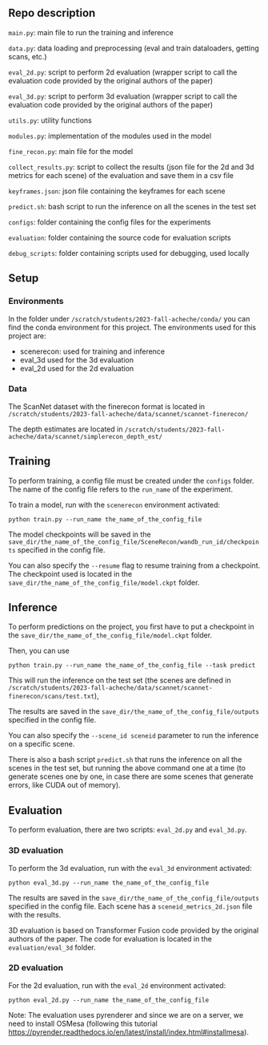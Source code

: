 ## Repo description

`main.py`: main file to run the training and inference

`data.py`: data loading and preprocessing (eval and train dataloaders, getting scans, etc.)

`eval_2d.py`: script to perform 2d evaluation (wrapper script to call the evaluation code provided by the original authors of the paper)

`eval_3d.py`: script to perform 3d evaluation (wrapper script to call the evaluation code provided by the original authors of the paper)

`utils.py`: utility functions

`modules.py`: implementation of the modules used in the model

`fine_recon.py`: main file for the model

`collect_results.py`: script to collect the results (json file for the 2d and 3d metrics for each scene) of the evaluation and save them in a csv file

`keyframes.json`: json file containing the keyframes for each scene

`predict.sh`: bash script to run the inference on all the scenes in the test set

`configs`: folder containing the config files for the experiments

`evaluation`: folder containing the source code for evaluation scripts

`debug_scripts`: folder containing scripts used for debugging, used locally


## Setup

### Environments
In the folder under `/scratch/students/2023-fall-acheche/conda/` you can find the conda environment for this project.
The environments used for this project are:
- scenerecon: used for training and inference
- eval_3d used for the 3d evaluation
- eval_2d used for the 2d evaluation

### Data

The ScanNet dataset with the finerecon format is located in 
`/scratch/students/2023-fall-acheche/data/scannet/scannet-finerecon/`

The depth estimates are located in
`/scratch/students/2023-fall-acheche/data/scannet/simplerecon_depth_est/`



## Training
To perform training, a config file must be created under the `configs` folder. The name of the config file refers to the `run_name` of the experiment.

To train a model, run with the `scenerecon` environment activated:

`python train.py --run_name the_name_of_the_config_file`

The model checkpoints will be saved in the `save_dir/the_name_of_the_config_file/SceneRecon/wandb_run_id/checkpoints`
specified in the config file.

You can also specify the `--resume` flag to resume training from a checkpoint. The checkpoint used is located in the `save_dir/the_name_of_the_config_file/model.ckpt` folder.

## Inference
To perform predictions on the project, you first have to put a checkpoint in the `save_dir/the_name_of_the_config_file/model.ckpt` folder.

Then, you can use 

`python train.py --run_name the_name_of_the_config_file --task predict`


This will run the inference on the test set (the scenes are defined in `/scratch/students/2023-fall-acheche/data/scannet/scannet-finerecon/scans/test.txt`), 


The results are saved in the `save_dir/the_name_of_the_config_file/outputs` specified in the config file.

You can also specify the `--scene_id sceneid` parameter to run the inference on a specific scene.

There is also a bash script `predict.sh` that runs the inference on all the scenes in the test set, but running the above command one at a time (to generate scenes one by one, in case there are some scenes that generate errors, like CUDA out of memory).


## Evaluation

To perform evaluation, there are two scripts: `eval_2d.py` and `eval_3d.py`.

### 3D evaluation

To perform the 3d evaluation, run with the `eval_3d` environment activated:

`python eval_3d.py --run_name the_name_of_the_config_file`

The results are saved in the `save_dir/the_name_of_the_config_file/outputs` specified in the config file. Each scene has a `sceneid_metrics_2d.json` file with the results.

3D evaluation is based on Transformer Fusion code provided by the original authors of the paper. The code for evaluation is located in the `evaluation/eval_3d` folder.

### 2D evaluation

For the 2d evaluation, run with the `eval_2d` environment activated:

`python eval_2d.py --run_name the_name_of_the_config_file`


Note: The evaluation uses pyrenderer and since we are on a server, we need to install OSMesa (following this tutorial https://pyrender.readthedocs.io/en/latest/install/index.html#installmesa). 



